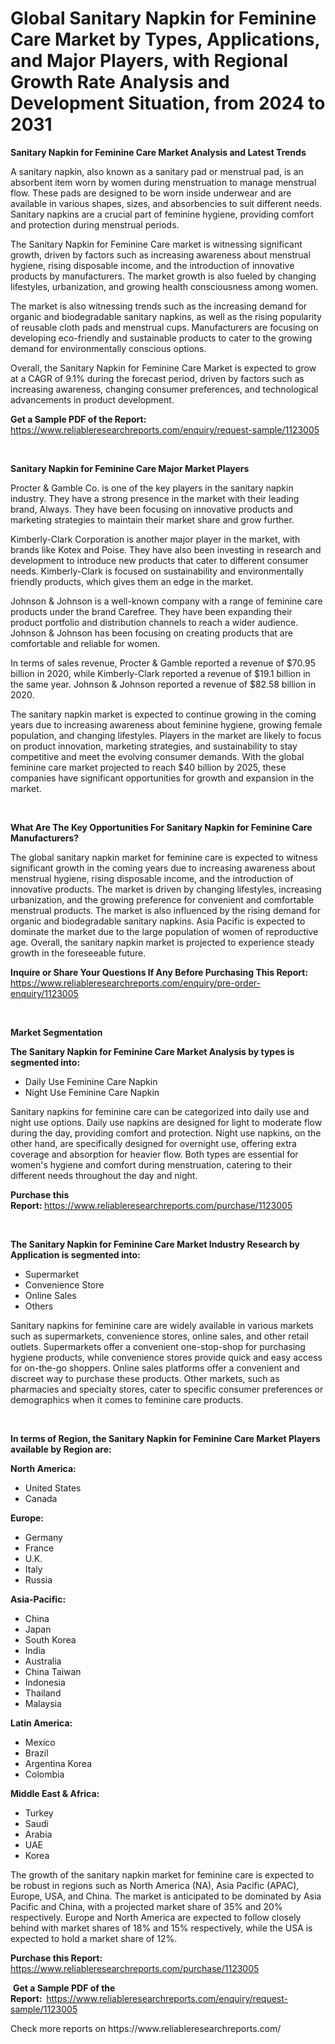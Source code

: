 <p><h1>Global Sanitary Napkin for Feminine Care Market by Types, Applications, and Major Players, with Regional Growth Rate Analysis and Development Situation, from 2024 to 2031</h1></p><p><strong>Sanitary Napkin for Feminine Care Market Analysis and Latest Trends</strong></p>
<p><p>A sanitary napkin, also known as a sanitary pad or menstrual pad, is an absorbent item worn by women during menstruation to manage menstrual flow. These pads are designed to be worn inside underwear and are available in various shapes, sizes, and absorbencies to suit different needs. Sanitary napkins are a crucial part of feminine hygiene, providing comfort and protection during menstrual periods.</p><p>The Sanitary Napkin for Feminine Care market is witnessing significant growth, driven by factors such as increasing awareness about menstrual hygiene, rising disposable income, and the introduction of innovative products by manufacturers. The market growth is also fueled by changing lifestyles, urbanization, and growing health consciousness among women.</p><p>The market is also witnessing trends such as the increasing demand for organic and biodegradable sanitary napkins, as well as the rising popularity of reusable cloth pads and menstrual cups. Manufacturers are focusing on developing eco-friendly and sustainable products to cater to the growing demand for environmentally conscious options.</p><p>Overall, the Sanitary Napkin for Feminine Care Market is expected to grow at a CAGR of 9.1% during the forecast period, driven by factors such as increasing awareness, changing consumer preferences, and technological advancements in product development.</p></p>
<p><strong>Get a Sample PDF of the Report:&nbsp;</strong> <a href="https://www.reliableresearchreports.com/enquiry/request-sample/1123005">https://www.reliableresearchreports.com/enquiry/request-sample/1123005</a></p>
<p>&nbsp;</p>
<p><strong>Sanitary Napkin for Feminine Care Major Market Players</strong></p>
<p><p>Procter & Gamble Co. is one of the key players in the sanitary napkin industry. They have a strong presence in the market with their leading brand, Always. They have been focusing on innovative products and marketing strategies to maintain their market share and grow further.</p><p>Kimberly-Clark Corporation is another major player in the market, with brands like Kotex and Poise. They have also been investing in research and development to introduce new products that cater to different consumer needs. Kimberly-Clark is focused on sustainability and environmentally friendly products, which gives them an edge in the market.</p><p>Johnson & Johnson is a well-known company with a range of feminine care products under the brand Carefree. They have been expanding their product portfolio and distribution channels to reach a wider audience. Johnson & Johnson has been focusing on creating products that are comfortable and reliable for women.</p><p>In terms of sales revenue, Procter & Gamble reported a revenue of $70.95 billion in 2020, while Kimberly-Clark reported a revenue of $19.1 billion in the same year. Johnson & Johnson reported a revenue of $82.58 billion in 2020.</p><p>The sanitary napkin market is expected to continue growing in the coming years due to increasing awareness about feminine hygiene, growing female population, and changing lifestyles. Players in the market are likely to focus on product innovation, marketing strategies, and sustainability to stay competitive and meet the evolving consumer demands. With the global feminine care market projected to reach $40 billion by 2025, these companies have significant opportunities for growth and expansion in the market.</p></p>
<p>&nbsp;</p>
<p><strong>What Are The Key Opportunities For Sanitary Napkin for Feminine Care Manufacturers?</strong></p>
<p><p>The global sanitary napkin market for feminine care is expected to witness significant growth in the coming years due to increasing awareness about menstrual hygiene, rising disposable income, and the introduction of innovative products. The market is driven by changing lifestyles, increasing urbanization, and the growing preference for convenient and comfortable menstrual products. The market is also influenced by the rising demand for organic and biodegradable sanitary napkins. Asia Pacific is expected to dominate the market due to the large population of women of reproductive age. Overall, the sanitary napkin market is projected to experience steady growth in the foreseeable future.</p></p>
<p><strong>Inquire or Share Your Questions If Any Before Purchasing This Report:</strong> <a href="https://www.reliableresearchreports.com/enquiry/pre-order-enquiry/1123005">https://www.reliableresearchreports.com/enquiry/pre-order-enquiry/1123005</a></p>
<p>&nbsp;</p>
<p><strong>Market Segmentation</strong></p>
<p><strong>The Sanitary Napkin for Feminine Care Market Analysis by types is segmented into:</strong></p>
<p><ul><li>Daily Use Feminine Care Napkin</li><li>Night Use Feminine Care Napkin</li></ul></p>
<p><p>Sanitary napkins for feminine care can be categorized into daily use and night use options. Daily use napkins are designed for light to moderate flow during the day, providing comfort and protection. Night use napkins, on the other hand, are specifically designed for overnight use, offering extra coverage and absorption for heavier flow. Both types are essential for women's hygiene and comfort during menstruation, catering to their different needs throughout the day and night.</p></p>
<p><strong>Purchase this Report:&nbsp;</strong><a href="https://www.reliableresearchreports.com/purchase/1123005">https://www.reliableresearchreports.com/purchase/1123005</a></p>
<p>&nbsp;</p>
<p><strong>The Sanitary Napkin for Feminine Care Market Industry Research by Application is segmented into:</strong></p>
<p><ul><li>Supermarket</li><li>Convenience Store</li><li>Online Sales</li><li>Others</li></ul></p>
<p><p>Sanitary napkins for feminine care are widely available in various markets such as supermarkets, convenience stores, online sales, and other retail outlets. Supermarkets offer a convenient one-stop-shop for purchasing hygiene products, while convenience stores provide quick and easy access for on-the-go shoppers. Online sales platforms offer a convenient and discreet way to purchase these products. Other markets, such as pharmacies and specialty stores, cater to specific consumer preferences or demographics when it comes to feminine care products.</p></p>
<p>&nbsp;</p>
<p><strong>In terms of Region, the Sanitary Napkin for Feminine Care Market Players available by Region are:</strong></p>
<p>
    <p> <strong> North America: </strong>
        <ul>
            <li>United States</li>
            <li>Canada</li>
        </ul>
        </p> 
    <p> <strong> Europe: </strong>
        <ul>
            <li>Germany</li>
            <li>France</li>
            <li>U.K.</li>
            <li>Italy</li>
            <li>Russia</li>
        </ul>
        </p> 
    <p> <strong> Asia-Pacific: </strong>
        <ul>
            <li>China</li>
            <li>Japan</li>
            <li>South Korea</li>
            <li>India</li>
            <li>Australia</li>
            <li>China Taiwan</li>
            <li>Indonesia</li>
            <li>Thailand</li>
            <li>Malaysia</li>
        </ul>
        </p> 
    <p> <strong> Latin America: </strong>
        <ul>
            <li>Mexico</li>
            <li>Brazil</li>
            <li>Argentina Korea</li>
            <li>Colombia</li>
        </ul>
        </p> 
    <p> <strong> Middle East & Africa: </strong>
        <ul>
            <li>Turkey</li>
            <li>Saudi</li>
            <li>Arabia</li>
            <li>UAE</li>
            <li>Korea</li>
        </ul>
    </p>
    </p>
<p><p>The growth of the sanitary napkin market for feminine care is expected to be robust in regions such as North America (NA), Asia Pacific (APAC), Europe, USA, and China. The market is anticipated to be dominated by Asia Pacific and China, with a projected market share of 35% and 20% respectively. Europe and North America are expected to follow closely behind with market shares of 18% and 15% respectively, while the USA is expected to hold a market share of 12%.</p></p>
<p><strong>Purchase this Report: </strong><a href="https://www.reliableresearchreports.com/purchase/1123005">https://www.reliableresearchreports.com/purchase/1123005</a></p>
<p>&nbsp;<strong>Get a Sample PDF of the Report:&nbsp;&nbsp;</strong><a href="https://www.reliableresearchreports.com/enquiry/request-sample/1123005">https://www.reliableresearchreports.com/enquiry/request-sample/1123005</a></p>
<p><strong></strong></p>
<p>Check more reports on https://www.reliableresearchreports.com/</p>